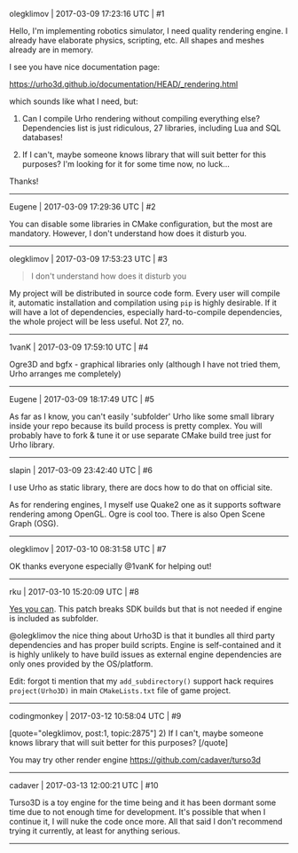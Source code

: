 olegklimov | 2017-03-09 17:23:16 UTC | #1

Hello, I'm implementing robotics simulator, I need quality rendering engine. I already have elaborate physics, scripting, etc. All shapes and meshes already are in memory.

I see you have nice documentation page:

https://urho3d.github.io/documentation/HEAD/_rendering.html

which sounds like what I need, but:

1) Can I compile Urho rendering without compiling everything else? Dependencies list is just ridiculous, 27 libraries, including Lua and SQL databases!

2) If I can't, maybe someone knows library that will suit better for this purposes? I'm looking for it for some time now, no luck...

Thanks!

-------------------------

Eugene | 2017-03-09 17:29:36 UTC | #2

You can disable some libraries in CMake configuration, but the most are mandatory.
However, I don't understand how does it disturb you.

-------------------------

olegklimov | 2017-03-09 17:53:23 UTC | #3

> I don't understand how does it disturb you

My project will be distributed in source code form. Every user will compile it, automatic installation and compilation using `pip` is highly desirable. If it will have a lot of dependencies, especially hard-to-compile dependencies, the whole project will be less useful. Not 27, no.

-------------------------

1vanK | 2017-03-09 17:59:10 UTC | #4

Ogre3D and bgfx - graphical libraries only (although I have not tried them, Urho arranges me completely)

-------------------------

Eugene | 2017-03-09 18:17:49 UTC | #5

As far as I know, you can't easily 'subfolder' Urho like some small library inside your repo because its build process is pretty complex. You will probably have to fork & tune it or use separate CMake build tree just for Urho library.

-------------------------

slapin | 2017-03-09 23:42:40 UTC | #6

I use Urho as static library, there are docs how to do that on official site.

As for rendering engines, I myself use Quake2 one as it supports software rendering among OpenGL.
Ogre is cool too. There is also Open Scene Graph (OSG).

-------------------------

olegklimov | 2017-03-10 08:31:58 UTC | #7

OK thanks everyone especially @1vanK for helping out!

-------------------------

rku | 2017-03-10 15:20:09 UTC | #8

[Yes you can](https://github.com/rokups/Urho3D/commit/1f847271a709306fc502f4ade9dcca2b9c2164db). This patch breaks SDK builds but that is not needed if engine is included as subfolder.

@olegklimov the nice thing about Urho3D is that it bundles all third party dependencies and has proper build scripts. Engine is self-contained and it is highly unlikely to have build issues as external engine dependencies are only ones provided by the OS/platform.


Edit: forgot ti mention that my `add_subdirectory()` support hack requires `project(Urho3D)` in main `CMakeLists.txt` file of game project.

-------------------------

codingmonkey | 2017-03-12 10:58:04 UTC | #9

[quote="olegklimov, post:1, topic:2875"]
2) If I can't, maybe someone knows library that will suit better for this purposes?
[/quote]

You may try other render engine https://github.com/cadaver/turso3d

-------------------------

cadaver | 2017-03-13 12:00:21 UTC | #10

Turso3D is a toy engine for the time being and it has been dormant some time due to not enough time for development. It's possible that when I continue it, I will nuke the code once more. All that said I don't recommend trying it currently, at least for anything serious.

-------------------------

